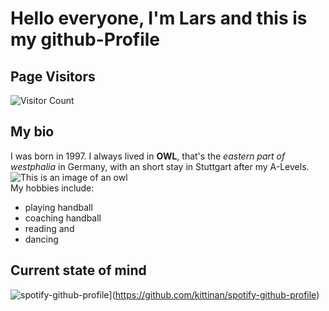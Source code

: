 # Hello everyone, I'm Lars and this is my github-Profile

## Page Visitors

![Visitor Count](https://profile-counter.glitch.me/GITBOEJ/count.svg)

## My bio

I was born in 1997. I always lived in **OWL**, that's the *eastern part of westphalia* in Germany, with an short stay in Stuttgart after my A-Levels.
<br>
![This is an image of an owl](https://media.tenor.com/5D-e6sjjJz8AAAAC/owl-who.gif "An owl questioning things.")
<br>
My hobbies include: 
- playing handball
- coaching handball
- reading and
- dancing

## Current state of mind

![spotify-github-profile](https://spotify-github-profile.vercel.app/api/view?uid=1121799045&cover_image=true&theme=default&show_offline=false&background_color=121212&interchange=false)](https://github.com/kittinan/spotify-github-profile)
